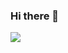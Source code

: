 ### Hi there 👋

<!--
**citysquirrel01/citysquirrel01** is a ✨ _special_ ✨ repository because its `README.md` (this file) appears on your GitHub profile.

Here are some ideas to get you started:

- 🔭 I’m currently working on ...
- 🌱 I’m currently learning ...
- 👯 I’m looking to collaborate on ...
- 🤔 I’m looking for help with ...
- 💬 Ask me about ...
- 📫 How to reach me: ...
- 😄 Pronouns: ...
- ⚡ Fun fact: ...
-->
<img src= "https://postfiles.pstatic.net/MjAyMzA0MDNfNjEg/MDAxNjgwNTI3OTA4ODcz.yeLN5hIDrGgMImVB1VZuWw3ML7aLgJnqrlK3unLzgk0g.WEXb7_3uyQ6MMAaJ8Bey6xlChRcbm964LXtyiEz1f5sg.PNG.dianahye/dev%EF%BC%8Djeans.png?type=w773]](https://i.guim.co.uk/img/media/28533e565bb4c54c399e162ab306b19c541994f9/0_97_3158_1895/master/3158.jpg?width=1200&height=900&quality=85&auto=format&fit=crop&s=33de91116039176f3b67a6d3232cdf30](https://github.com/citysquirrel01/citysquirrel01/blob/main/dev%EF%BC%8Djeans.png?raw=true">
